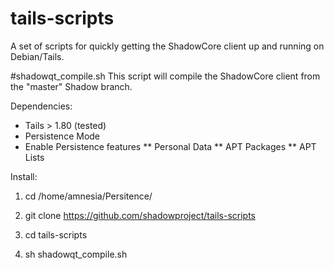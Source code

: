 # tails-scripts

A set of scripts for quickly getting the ShadowCore client up and running on Debian/Tails.

#shadowqt_compile.sh
This script will compile the ShadowCore client from the "master" Shadow branch.

Dependencies:
* Tails > 1.80 (tested)
* Persistence Mode
* Enable Persistence features
**   Personal Data
**   APT Packages
**   APT Lists

Install:

1. cd /home/amnesia/Persitence/

2. git clone https://github.com/shadowproject/tails-scripts

3. cd tails-scripts

4. sh shadowqt_compile.sh
